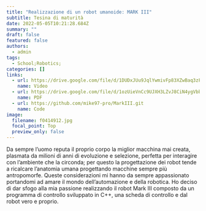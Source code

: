 ```yaml
---
title: "Realizzazione di un robot umanoide: MARK III"
subtitle: Tesina di maturità
date: 2022-05-05T10:21:28.684Z
summary: ""
draft: false
featured: false
authors:
  - admin
tags:
  - School;Robotics;
categories: []
links:
  - url: https://drive.google.com/file/d/1DUDxJUu9JqlYwmivFp83XZwBaq3zF8xg/view?usp=sharing
    name: Video
  - url: https://drive.google.com/file/d/1ozUieVnCc9UJXH3LZvJ8CiN4ygVbb2V-/view?usp=sharing
    name: PDF
  - url: https://github.com/mike97-pro/MarkIII.git
    name: Code
image:
  filename: f0414912.jpg
  focal_point: Top
  preview_only: false
---
```

Da sempre l’uomo reputa il proprio corpo la miglior macchina mai creata, plasmata da milioni di anni di evoluzione e selezione, perfetta per interagire con l’ambiente che la circonda; per questo la progettazione dei robot tende a ricalcare l’anatomia umana progettando macchine sempre più antropomorfe. Queste considerazioni mi hanno da sempre appassionato portandomi ad amare il mondo dell’automazione e della robotica. Ho deciso di dar sfogo alla mia passione realizzando il robot Mark III composto da un programma di controllo sviluppato in C++, una scheda di controllo e dal robot vero e proprio.